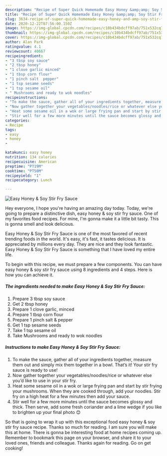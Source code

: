 ```yaml
---
description: "Recipe of Super Quick Homemade Easy Honey &amp;amp; Soy Stir Fry Sauce"
title: "Recipe of Super Quick Homemade Easy Honey &amp;amp; Soy Stir Fry Sauce"
slug: 3634-recipe-of-super-quick-homemade-easy-honey-and-amp-soy-stir-fry-sauce
date: 2020-12-22T07:56:00.150Z
image: https://img-global.cpcdn.com/recipes/c10b434bdcff97ab/751x532cq70/easy-honey-soy-stir-fry-sauce-recipe-main-photo.jpg
thumbnail: https://img-global.cpcdn.com/recipes/c10b434bdcff97ab/751x532cq70/easy-honey-soy-stir-fry-sauce-recipe-main-photo.jpg
cover: https://img-global.cpcdn.com/recipes/c10b434bdcff97ab/751x532cq70/easy-honey-soy-stir-fry-sauce-recipe-main-photo.jpg
author: Alan Park
ratingvalue: 4.1
reviewcount: 40667
recipeingredient:
- "3 tbsp soy sauce"
- "2 tbsp honey"
- "1 clove garlic minced"
- "1 tbsp corn flour"
- "1 pinch salt  pepper"
- "1 tsp sesame seeds"
- "1 tsp sesame oil"
- " Mushrooms and ready to wok noodles"
recipeinstructions:
- "To make the sauce, gather all of your ingredients together, measure them out and simply mix them together in a bowl. That’s it! Your stir fry sauce is ready to use!"
- "Now gather together your vegetables/noodles/rice or whatever else you’d like to use in your stir fry."
- "Heat some sesame oil in a wok or large frying pan and start by stir frying your mushrooms. When they are cooked through, add your noodles. Stir fry on a high heat for a few minutes then add your sauce."
- "Stir well for a few more minutes until the sauce becomes glossy and thick. Then serve, add some fresh coriander and a lime wedge if you like to brighten up your final photo 😊"
categories:
- Recipe
tags:
- easy
- honey
- 

katakunci: easy honey  
nutrition: 134 calories
recipecuisine: American
preptime: "PT19M"
cooktime: "PT50M"
recipeyield: "1"
recipecategory: Lunch

---
```



![Easy Honey &amp; Soy Stir Fry Sauce](https://img-global.cpcdn.com/recipes/c10b434bdcff97ab/751x532cq70/easy-honey-soy-stir-fry-sauce-recipe-main-photo.jpg)

Hey everyone, I hope you're having an amazing day today. Today, we're going to prepare a distinctive dish, easy honey &amp; soy stir fry sauce. One of my favorites food recipes. For mine, I'm gonna make it a little bit tasty. This is gonna smell and look delicious.

Easy Honey &amp; Soy Stir Fry Sauce is one of the most favored of recent trending foods in the world. It's easy, it's fast, it tastes delicious. It is appreciated by millions every day. They are nice and they look fantastic. Easy Honey &amp; Soy Stir Fry Sauce is something that I have loved my entire life.




To begin with this recipe, we must prepare a few components. You can have easy honey &amp; soy stir fry sauce using 8 ingredients and 4 steps. Here is how you can achieve it.

<!--inarticleads1-->

##### The ingredients needed to make Easy Honey &amp; Soy Stir Fry Sauce:

1. Prepare 3 tbsp soy sauce
1. Get 2 tbsp honey
1. Prepare 1 clove garlic, minced
1. Prepare 1 tbsp corn flour
1. Prepare 1 pinch salt &amp; pepper
1. Get 1 tsp sesame seeds
1. Take 1 tsp sesame oil
1. Take  Mushrooms and ready to wok noodles




<!--inarticleads2-->

##### Instructions to make Easy Honey &amp; Soy Stir Fry Sauce:

1. To make the sauce, gather all of your ingredients together, measure them out and simply mix them together in a bowl. That’s it! Your stir fry sauce is ready to use!
1. Now gather together your vegetables/noodles/rice or whatever else you’d like to use in your stir fry.
1. Heat some sesame oil in a wok or large frying pan and start by stir frying your mushrooms. When they are cooked through, add your noodles. Stir fry on a high heat for a few minutes then add your sauce.
1. Stir well for a few more minutes until the sauce becomes glossy and thick. Then serve, add some fresh coriander and a lime wedge if you like to brighten up your final photo 😊




So that is going to wrap it up with this exceptional food easy honey &amp; soy stir fry sauce recipe. Thanks so much for reading. I am sure you will make this at home. There is gonna be interesting food at home recipes coming up. Remember to bookmark this page on your browser, and share it to your loved ones, friends and colleague. Thanks again for reading. Go on get cooking!
